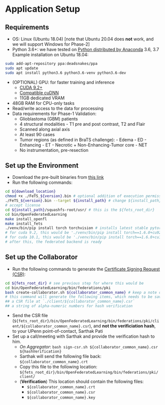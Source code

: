 # Application Setup

## Requirements

- OS: Linux (Ubuntu 18.04) [note that Ubuntu 20.04 does **not** work, and we will support Windows for Phase-2]
- Python 3.6+: we have tested on [Python distributed by Anaconda](https://www.anaconda.com/products/individual) 3.6, 3.7
Example installation on Ubuntu 18.04:
```bash
sudo add-apt-repository ppa:deadsnakes/ppa
sudo apt update
sudo apt install python3.6 python3.6-venv python3.6-dev
```
- (OPTIONAL) GPU: for faster training and inference
  - [CUDA 9.2+](https://developer.nvidia.com/cuda-toolkit)
  - [Compatible cuDNN](https://developer.nvidia.com/cudnn)
  - 11GB dedicated VRAM
- 48GB RAM for CPU-only tasks
- Read/write access to the data for processing
- Data requirements for Phase-1 Validation: 
	- Glioblastoma (GBM) patients
	- 4 structural modalities - T1 pre and post contrast, T2 and Flair
	- Scanned along axial axis
	- At least 90 cases
	- Tumor regions (as defined in BraTS challenge):
    		- Edema - ED
    		- Enhancing - ET
    		- Necrotic + Non-Enhancing-Tumor core - NET
  - No instrumentation, pre-resection

## Set up the Environment

- Download the pre-built binaries from [this link](https://www.nitrc.org/frs/downloadlink.php/11892)
- Run the following commands:
```bash
cd ${download_location}
chmod +x ./FeTS_${version}.bin # optional addition of execution permission
./FeTS_${version}.bin --target ${install_path} # change ${install_path} to appropriate location
# accept license
cd ${install_path}/squashfs-root/usr/ # this is the ${fets_root_dir}
cd bin/OpenFederatedLearning
make install_openfl 
make install_fets
./venv/bin/pip install torch torchvision # installs latest stable pytorch (we have tested with 1.6.0 with cuda-10.2), change to appropriate cuda version; see https://pytorch.org/get-started/locally/
# for cuda 9.2, this would be './venv/bin/pip install torch==1.6.0+cu92 torchvision==0.7.0+cu92 -f https://download.pytorch.org/whl/torch_stable.html'
# for cuda 10.1, this would be './venv/bin/pip install torch==1.6.0+cu101 torchvision==0.7.0+cu101 -f https://download.pytorch.org/whl/torch_stable.html'
# after this, the federated backend is ready
```

## Set up the Collaborator

- Run the following commands to generate the [Certificate Signing Request (CSR)](https://en.wikipedia.org/wiki/Certificate_signing_request):
```bash
cd ${fets_root_dir} # see previous step for where this would be
cd bin/OpenFederatedLearning/bin/federations/pki
bash create-collaborator.sh ${collaborator_common_name} # keep a note of the ${collaborator_common_name}, as it will be used for authentication and to send/receive jobs to/from the aggregator at UPenn
# this command will generate the following items, which needs to be saved for collaborator verification:
## a CSR file at `./client/${collaborator_common_name}.csr`
## a string of alpha-numeric numbers for hash verification 
```

- Send the CSR file (`${fets_root_dir}/bin/OpenFederatedLearning/bin/federations/pki/client/${collaborator_common_name}.csr`), and **not the verificiation hash**, to your UPenn point-of-contact, Sarthak Pati
- Set up a call/meeting with Sarthak and provide the verification hash to him.
  - *On Aggregator*: `bash sign-csr.sh ${collaborator_common_name}.csr ${hashVerification}`
  - Sarthak will send the following file back: `${collaborator_common_name}.crt`
  - Copy this file to the following location: `${fets_root_dir}/bin/OpenFederatedLearning/bin/federations/pki/client/`
  - (**Verification**) This location should contain the following files:
    - `${collaborator_common_name}.crt`
    - `${collaborator_common_name}.csr`
    - `${collaborator_common_name}.key`
